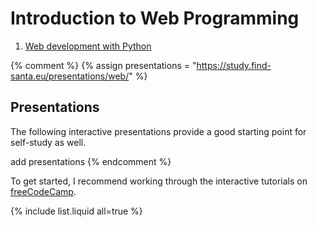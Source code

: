 # Introduction to Web Programming

1. [Web development with Python](../py/web/)

{% comment %}
{% assign presentations = "https://study.find-santa.eu/presentations/web/" %}

## Presentations

The following interactive presentations provide a good starting point for
self-study as well.

add presentations
{% endcomment %}

To get started, I recommend working through the interactive tutorials on
[freeCodeCamp](https://www.freecodecamp.org/).

{% include list.liquid all=true %}
